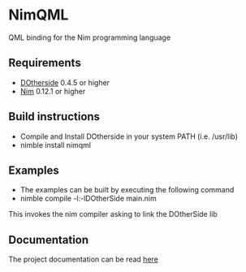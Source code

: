 # NimQML

QML binding for the Nim programming language

## Requirements
* [DOtherside](https://github.com/filcuc/DOtherSide) 0.4.5 or higher
* [Nim](http://nim-lang.org/) 0.12.1 or higher

## Build instructions
* Compile and Install DOtherside in your system PATH (i.e. /usr/lib)
* nimble install nimqml

## Examples
* The examples can be built by executing the following command
* nimble compile -l:-lDOtherSide main.nim

This invokes the nim compiler asking to link the DOtherSide lib

## Documentation
The project documentation can be read [here](http://filcuc.github.io/nimqml/)
